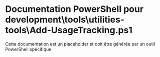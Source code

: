 # Documentation PowerShell pour development\tools\utilities-tools\Add-UsageTracking.ps1

Cette documentation est un placeholder et doit être générée par un outil PowerShell spécifique.
